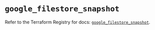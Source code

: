 # `google_filestore_snapshot`

Refer to the Terraform Registry for docs: [`google_filestore_snapshot`](https://registry.terraform.io/providers/hashicorp/google-beta/6.29.0/docs/resources/google_filestore_snapshot).
